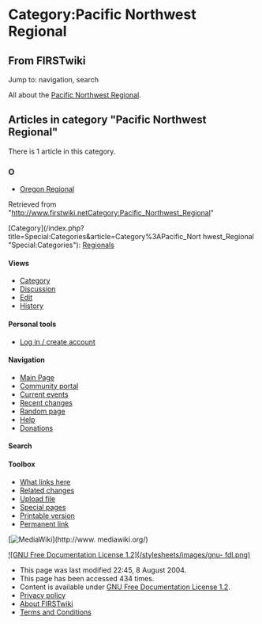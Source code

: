 # Category:Pacific Northwest Regional

## From FIRSTwiki

Jump to: navigation, search

All about the [Pacific Northwest Regional](Pacific_Northwest_Regional "Pacific Northwest Regional").

## Articles in category "Pacific Northwest Regional"

There is 1 article in this category.

### O

- [Oregon Regional](Oregon_Regional "Oregon Regional")

Retrieved from "<http://www.firstwiki.netCategory:Pacific_Northwest_Regional>"

[Category](/index.php?title=Special:Categories&article=Category%3APacific_Nort
hwest_Regional "Special:Categories"): [Regionals](Category:Regionals "Category:Regionals")

#### Views

- [Category](Category:Pacific_Northwest_Regional)
- [Discussion](/index.php?title=Category_talk:Pacific_Northwest_Regional&action=edit)
- [Edit](/index.php?title=Category:Pacific_Northwest_Regional&action=edit)
- [History](/index.php?title=Category:Pacific_Northwest_Regional&action=history)

#### Personal tools

- [Log in / create account](/index.php?title=Special:Userlogin&returnto=Category:Pacific_Northwest_Regional)

[](Main_Page "Main Page")

#### Navigation

- [Main Page](Main_Page)
- [Community portal](FIRSTwiki:Community_portal)
- [Current events](Current_events)
- [Recent changes](Special:Recentchanges)
- [Random page](Special:Random)
- [Help](Help:Contents)
- [Donations](FIRSTwiki:Site_support)

#### Search

#### Toolbox

- [What links here](Special:Whatlinkshere/Category:Pacific_Northwest_Regional)
- [Related changes](Special:Recentchangeslinked/Category:Pacific_Northwest_Regional)
- [Upload file](Special:Upload)
- [Special pages](Special:Specialpages)
- [Printable version](/index.php?title=Category:Pacific_Northwest_Regional&printable=yes)
- [Permanent link](/index.php?title=Category:Pacific_Northwest_Regional&oldid=39800)

[![MediaWiki](/skins/common/images/poweredby_mediawiki_88x31.png)](http://www.
mediawiki.org/)

[![GNU Free Documentation License 1.2](/stylesheets/images/gnu-
fdl.png)](http://www.gnu.org/copyleft/fdl.html)

- This page was last modified 22:45, 8 August 2004.
- This page has been accessed 434 times.
- Content is available under [GNU Free Documentation License 1.2](http://www.gnu.org/copyleft/fdl.html "http://www.gnu.org/copyleft/fdl.html").
- [Privacy policy](FIRSTwiki:Privacy_policy "FIRSTwiki:Privacy policy")
- [About FIRSTwiki](FIRSTwiki:About "FIRSTwiki:About")
- [Terms and Conditions](FIRSTwiki:Terms_and_conditions "FIRSTwiki:Terms and conditions")
